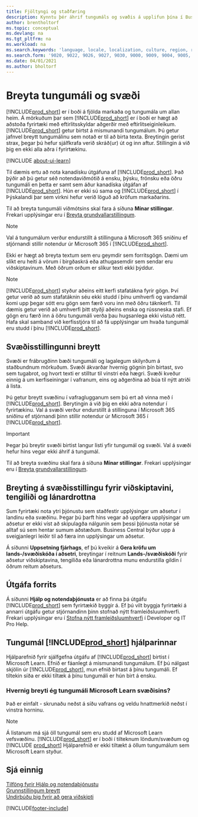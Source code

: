 ```yaml
---
title: Fjöltyngi og staðfæring
description: Kynntu þér áhrif tungumáls og svæðis á upplifun þína í Business Central. Breyttu tungumáli viðmótsins á síðunni Mínar stillingar.
author: brentholtorf
ms.topic: conceptual
ms.devlang: na
ms.tgt_pltfrm: na
ms.workload: na
ms.search.keywords: 'language, locale, localization, culture, region, regional settings'
ms.search.form: '9020, 9022, 9026, 9027, 9030, 9000, 9009, 9004, 9005, 9024, 9006, 9007, 9010, 9016, 9017'
ms.date: 04/01/2021
ms.author: bholtorf
---
```

# Breyta tungumáli og svæði

[!INCLUDE[prod_short](includes/prod_short.md)] er í boði á fjölda markaða og tungumála um allan heim. Á mörkuðum þar sem [!INCLUDE[prod_short](includes/prod_short.md)] er í boði er hægt að aðstoða fyrirtæki með eftirlitsskyldar aðgerðir með eftirlitseiginleikum. [!INCLUDE[prod_short](includes/prod_short.md)] getur birtst á mismunandi tungumálum. Þú getur jafnvel breytt tungumálinu sem notað er til að birta texta. Breytingin gerist strax, þegar þú hefur sjálfkrafa verið skráð(ur) út og inn aftur. Stillingin á við þig en ekki alla aðra í fyrirtækinu.  

[!INCLUDE [about-ui-learn](includes/about-ui-learn.md)]

Til dæmis ertu að nota kanadísku útgáfuna af [!INCLUDE[prod_short](includes/prod_short.md)]. Það þýðir að þú getur séð notendaviðmótið á ensku, þýsku, frönsku eða öðru tungumáli en þetta er samt sem áður kanadíska útgáfan af [!INCLUDE[prod_short](includes/prod_short.md)]. Hún er ekki sú sama og [!INCLUDE[prod_short](includes/prod_short.md)] í Þýskalandi þar sem virkni hefur verið löguð að kröfum markaðarins.  

Til að breyta tungumáli viðmótsins skal fara á síðuna **Mínar stillingar**. Frekari upplýsingar eru í [Breyta grundvallarstillingum](ui-change-basic-settings.md#language). 

> [!NOTE]  
> Val á tungumálum verður endurstillt á stillinguna á Microsoft 365 sniðinu ef stjórnandi stillir notendur úr Microsoft 365 í [!INCLUDE[prod_short](includes/prod_short.md)].

Ekki er hægt að breyta textum sem eru geymdir sem forritsgögn. Dæmi um slíkt eru heiti á vörum í birgðaskrá eða athugasemdir sem sendar eru viðskiptavinum. Með öðrum orðum er slíkur texti ekki þýddur.  

> [!NOTE]  
> [!INCLUDE[prod_short](includes/prod_short.md)] styður aðeins eitt kerfi stafatákna fyrir gögn. Því getur verið að sum stafatáknin séu ekki studd í þínu umhverfi og vandamál komi upp þegar sótt eru gögn sem færð voru inn með öðru táknkerfi. Til dæmis getur verið að umhverfi þitt styðji aðeins enska og rússneska stafi. Ef gögn eru færð inn á öðru tungumáli verða þau hugsanlega ekki vistuð rétt. Hafa skal samband við kerfisstjóra til að fá upplýsingar um hvaða tungumál eru studd í þínu [!INCLUDE[prod_short](includes/prod_short.md)].  

## Svæðisstillingunni breytt

Svæði er frábrugðinn bæði tungumáli og lagalegum skilyrðum á staðbundnum mörkuðum. Svæði ákvarðar hvernig gögnin þín birtast, svo sem tugabrot, og hvort texti er stilltur til vinstri eða hægri. Svæði kveður einnig á um kerfiseiningar í vafranum, eins og aðgerðina að búa til nýtt atriði á lista.  

Þú getur breytt svæðinu í vafraglugganum sem þú ert að vinna með í [!INCLUDE[prod_short](includes/prod_short.md)]. Berytingin á við þig en ekki aðra notendur í fyrirtækinu.  Val á svæði verður endurstillt á stillinguna í Microsoft 365 sniðinu ef stjórnandi þinn stillir notendur úr Microsoft 365 í [!INCLUDE[prod_short](includes/prod_short.md)].

> [!IMPORTANT]  
> Þegar þú breytir svæði birtist langur listi yfir tungumál og svæði. Val á svæði hefur hins vegar ekki áhrif á tungumál.  

Til að breyta svæðinu skal fara á síðuna **Mínar stillingar**. Frekari upplýsingar eru í [Breyta grundvallarstillingum](ui-change-basic-settings.md).  

## Breyting á svæðisstillingu fyrir viðskiptavini, tengiliði og lánardrottna

Sum fyrirtæki nota ytri þjónustu sem staðfestir upplýsingar um aðsetur í landinu eða svæðinu. Þegar þú þarft hins vegar að uppfæra upplýsingar um aðsetur er ekki víst að skipulagða nálgunin sem þessi þjónusta notar sé alltaf sú sem hentar sumum aðstæðum. Business Central býður upp á sveigjanlegri leiðir til að færa inn upplýsingar um aðsetur.

Á síðunni **Uppsetning fjárhags**, ef þú kveikir á **Gera kröfu um lands-/svæðiskóða í aðsetri**, breytingar í reitnum **Lands-/svæðiskóði** fyrir aðsetur viðskiptavina, tengiliða eða lánardrottna munu endurstilla gildin í öðrum reitum aðseturs.

## Útgáfa forrits

Á síðunni **Hjálp og notendaþjónusta** er að finna þá útgáfu [!INCLUDE[prod_short](includes/prod_short.md)] sem fyrirtækið byggir á. Ef þú vilt byggja fyrirtæki á annarri útgáfu getur stjórnandinn þinn stofnað nýtt framleiðsluumhverfi. Frekari upplýsingar eru í [Stofna nýtt framleiðsluumhverfi](/dynamics365/business-central/dev-itpro/administration/tenant-admin-center-environments#create-a-new-production-environment) í Developer og IT Pro Help.  

## Tungumál [!INCLUDE[prod_short](includes/prod_short.md)] hjálparinnar

Hjálparefnið fyrir sjálfgefna útgáfu af [!INCLUDE[prod_short](includes/prod_short.md)] birtist í Microsoft Learn. Efnið er fáanlegt á mismunandi tungumálum. Ef þú nálgast skjölin úr [!INCLUDE[prod_short](includes/prod_short.md)], mun efnið birtast á þínu tungumáli. Ef tiltekin síða er ekki tiltæk á þínu tungumáli er hún birt á ensku.

### Hvernig breyti ég tungumáli Microsoft Learn svæðisins?

Það er einfalt - skrunaðu neðst á síðu vafrans og veldu hnattmerkið neðst í vinstra horninu.

> [!NOTE]  
> Á listanum má sjá öll tungumál sem eru studd af Microsoft Learn vefsvæðinu. [!INCLUDE[prod_short](includes/prod_short.md)] er í boði í tilteknum löndum/svæðum og [!INCLUDE [prod_short](includes/prod_short.md)] Hjálparefnið er ekki tiltækt á öllum tungumálum sem Microsoft Learn styður.

## Sjá einnig

[Tilföng fyrir Hjálp og notendaþjónustu](product-help-and-support.md)  
[Grunnstillingum breytt](ui-change-basic-settings.md)  
[Undirbúðu þig fyrir að gera viðskipti](ui-get-ready-business.md)  


[!INCLUDE[footer-include](includes/footer-banner.md)]